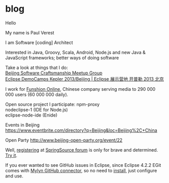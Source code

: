 blog
====

Hello

My name is Paul Verest  

I am Software [coding] Architect

Interested in Java, Groovy, Scala, Android, Node.js and new Java & JavaScript frameworks; better ways of doing software


Take a look at things that I do:  
[Beijing Software Craftsmanship Meetup Group](http://www.meetup.com/BeijingSoftwareCraftsmanship/)  
[Eclipse DemoCamps Kepler 2013/Beijing | Eclipse 展示营地 开普勒 2013 北京 ](http://wiki.eclipse.org/Eclipse_DemoCamps_Kepler_2013/Beijing)  


I work for [Funshion Online](http://www.funshion.com/english/index.html), Chinese company serving media to 290 000 000 users (60 000 000 daily). 

Open source project I participate:
npm-proxy  
nodeclipse-1 (IDE for Node.js)  
eclipse-node-ide (Enide)  

Events in Beijing  
https://www.eventbrite.com/directory?q=Beijing&loc=Beijing%2C+China

Open Party
http://www.beijing-open-party.org/event/22

Well, [registering](http://forum.springsource.org/register.php) at [SpringSource forum](http://forum.springsource.org/forumdisplay.php) is only for brave and determined.
[Try it](http://forum.springsource.org/register.php).

If you ever wanted to see GitHub issues in Eclipse, since Eclipse 4.2.2 EGit
 comes with [Mylyn GitHub connector](http://wiki.eclipse.org/EGit/GitHub/UserGuide),
so no need to [install](http://marketplace.eclipse.org/content/github-mylyn-connector), just configure and use.

